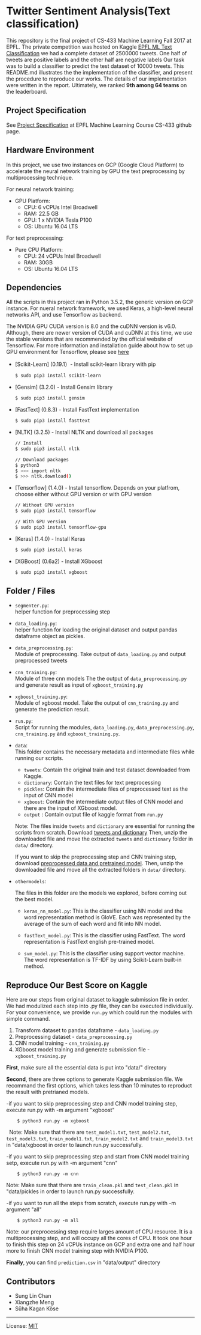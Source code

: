 # Twitter Sentiment Analysis(Text classification)

This repository is the final project of CS-433 Machine Learning Fall 2017 at EPFL. The private competition was hosted on Kaggle [EPFL ML Text Classification](https://www.kaggle.com/c/epfml17-text)
we had a complete dataset of 2500000 tweets. One half of tweets are positive labels and the other half are negative labels Our task was to build a classifier to predict the test dataset of 10000 tweets. This README.md illustrates the 
the implementation of the classifier, and present the procedure to reproduce our works. The details of our implementation were written in the report. Ultimately, we ranked **9th among 64 teams** on the leaderboard.

## Project Specification

See [Project Specification](https://github.com/epfml/ML_course/tree/master/projects/project2/project_text_classification) at EPFL Machine Learning Course CS-433 github page.

## Hardware Environment
In this project, we use two instances on GCP (Google Cloud Platform) to accelerate  the neural network training by GPU the text preprocessing by multiprocessing technique.

For neural network training:
- GPU Platform:
    - CPU: 6 vCPUs Intel Broadwell
    - RAM: 22.5 GB
    - GPU: 1 x NVIDIA Tesla P100
    - OS: Ubuntu 16.04 LTS

For text preprocessing:
- Pure CPU Platform:
    - CPU: 24 vCPUs Intel Broadwell
    - RAM: 30GB
    - OS: Ubuntu 16.04 LTS


## Dependencies

All the scripts in this project ran in Python 3.5.2, the generic version on GCP instance. For nueral network framework, we used Keras, a high-level neural networks API, and use Tensorflow as backend.
 
The NVIDIA GPU CUDA version is 8.0 and the cuDNN version is v6.0. Although, there are newer version of CUDA and cuDNN at this time, we use the stable versions that are recommended by the official website of Tensorflow. For more information and installation guide about how to set up GPU environment for Tensorflow, please see [here](https://www.tensorflow.org/install/install_linux)



* [Scikit-Learn] (0.19.1）- Install scikit-learn library with pip

    ```sh
    $ sudo pip3 install scikit-learn
    ```

* [Gensim] (3.2.0) - Install Gensim library 

    ```sh
    $ sudo pip3 install gensim
    ```

* [FastText] (0.8.3) - Install FastText implementation

    ```sh
    $ sudo pip3 install fasttext
    ```

* [NLTK] (3.2.5) - Install NLTK and download all packages

    ```sh
    // Install
    $ sudo pip3 install nltk
    
    // Download packages
    $ python3
    $ >>> import nltk
    $ >>> nltk.download()
    ```
    
* [Tensorflow] (1.4.0) - Install tensorflow. Depends on your platfrom, choose either without GPU version or with GPU version

    ```sh
    // Without GPU version
    $ sudo pip3 install tensorflow
    
    // With GPU version
    $ sudo pip3 install tensorflow-gpu
    ```

* [Keras] (1.4.0) - Install Keras
    
    ```sh
    $ sudo pip3 install keras
    ```

* [XGBoost] (0.6a2) - Install XGboost
    
    ```sh
    $ sudo pip3 install xgboost
    ```


## Folder / Files

* `segmenter.py`: <br/>
    helper function for preprocessing step

* `data_loading.py`: <br/>
    helper function for loading the original dataset and output pandas dataframe object as pickles.

* `data_preprocessing.py`: <br/>
    Module of preprocessing. Take output of `data_loading.py` and output preprocessed tweets

* `cnn_training.py`: <br/>
    Module of three cnn models The the output of `data_preprocessing.py` and generate result as input of `xgboost_training.py`
    
* `xgboost_training.py`: <br/>
    Module of xgboost model. Take the output of `cnn_training.py` and generate the prediction result.

* `run.py`: <br/>
    Script for running the modules, `data_loading.py`, `data_preprocessing.py`, `cnn_training.py` and `xgboost_training.py`.
    
* `data`: <br/>
    This folder contains the necessary metadata and intermediate files while running our scripts.
    
    - `tweets`: Contain the original train and test dataset downloaded from Kaggle.
    - `dictionary`: Contain the text files for text preprocessing
    - `pickles`: Contain the intermediate files of preprocessed text as the input of CNN model
    - `xgboost`: Contain the intermediate output files of CNN model and there are the input of XGboost model.
    - `output` : Contain output file of kaggle format from `run.py` 

    Note: The files inside `tweets` and `dictionary` are essential for running the scripts from scratch.
    Download [tweets and dictionary](https://www.dropbox.com/s/pmwewfpcfqdrmz5/Archive.zip)
    Then, unzip the downloaded file and move the extracted `tweets` and `dictionary` folder in `data/` directory.
    
    If you want to skip the preprocessing step and CNN training step, download [preprocessed data and pretrained model](https://www.dropbox.com/s/pmwewfpcfqdrmz5/Archive.zip).
    Then, unzip the downloaded file and move all the extracted folders  in `data/` directory.

* `othermodels`: <br/>

    The files in this folder are the models we explored, before coming out the best model.

    - `keras_nn_model.py`: This is the classifier using NN model and the word representation method is GloVE. Each was represented by the average of the sum of each word and fit into NN model.

    - `fastText_model.py`: This is the classifier using FastText. The word representation is FastText english pre-trained model.

    - `svm_model.py`: This is the classifier using support vector machine. The word representation is TF-IDF by using Scikit-Learn built-in method.


## Reproduce Our Best Score on Kaggle

Here are our steps from original dataset to kaggle submission file in order. We had modulized each step into .py file, they can be executed individually. For your convenience, we provide `run.py` which could run the modules with simple command.

1. Transform dataset to pandas dataframe - `data_loading.py`
2. Preprocessing dataset - `data_preprocessing.py`
3. CNN model training  - `cnn_training.py`
4. XGboost model training and generate submission file - `xgboost_training.py`


**First**, make sure all the essential data is put into "data/" directory

**Second**, there are three options to generate Kaggle submission file. We recommand the first options, which takes less than 10 minutes to reproduct the result with pretrianed models.

   -if you want to skip preprocessing step and CNN model training step, execute run.py with -m argument "xgboost"

        $ python3 run.py -m xgboost
   
   Note: Make sure that there are `test_model1.txt`, `test_model2.txt`, `test_model3.txt`, `train_model1.txt`, `train_model2.txt` and `train_model3.txt` in "data/xgboost in order to launch run.py successfully.
   
   -if you want to skip preprocessing step and start from CNN model training setp, execute run.py with -m argument "cnn"
   
        $ python3 run.py -m cnn
   
   Note: Make sure that there are `train_clean.pkl` and `test_clean.pkl`  in "data/pickles in order to launch run.py            successfully.
    
   -if you want to run all the steps from scratch, execute run.py with -m argument "all"

        $ python3 run.py -m all
    
  Note: our preprocessing step require larges amount of CPU resource. It is a multiprocessing step, and will occupy all the     cores of CPU. It took one hour to finish this step on 24  vCPUs instance on GCP and extra one and half hour more to finish CNN model training step with NVIDIA P100.
  
**Finally**, you can find `prediction.csv` in "data/output" directory

## Contributors
- Sung Lin Chan
- Xiangzhe Meng
- Süha Kagan Köse
___

License: [MIT](https://opensource.org/licenses/MIT)
